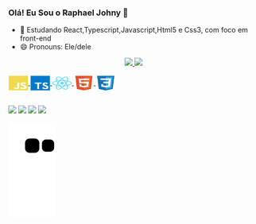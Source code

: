 ### Olá! Eu Sou o Raphael Johny 👋
- 🌱 Estudando React,Typescript,Javascript,Html5 e Css3, com foco em front-end
- 😄 Pronouns: Ele/dele

<div align="center">
  <a href="https://github.com/qualose123">
  <img height="180em" src="https://github-readme-stats.vercel.app/api?username=qualose123&show_icons=true&theme=dracula&include_all_commits=true&count_private=true"/>
  <img height="180em" src="https://github-readme-stats.vercel.app/api/top-langs/?username=qualose123&layout=compact&langs_count=7&theme=dracula"/>
</div>

<div style="display: inline_block"><br>
  <img align="center" alt="Rafa-Js" height="30" width="40" src="https://raw.githubusercontent.com/devicons/devicon/master/icons/javascript/javascript-plain.svg">
  <img align="center" alt="Rafa-Ts" height="30" width="40" src="https://raw.githubusercontent.com/devicons/devicon/master/icons/typescript/typescript-plain.svg">
  <img align="center" alt="Rafa-React" height="30" width="40" src="https://raw.githubusercontent.com/devicons/devicon/master/icons/react/react-original.svg">
  <img align="center" alt="Rafa-HTML" height="30" width="40" src="https://raw.githubusercontent.com/devicons/devicon/master/icons/html5/html5-original.svg">
  <img align="center" alt="Rafa-CSS" height="30" width="40" src="https://raw.githubusercontent.com/devicons/devicon/master/icons/css3/css3-original.svg"
  
  ##
  ##
 
<div> 
  <a href="https://instagram.com/raphaelrat0015" target="_blank"><img src="https://img.shields.io/badge/-Instagram-%23E4405F?style=for-the-badge&logo=instagram&logoColor=white" target="_blank"></a>	
 <a href="https://api.whatsapp.com/send?1=pt_BR&phone=5524993078963" target="_blank"><img src="https://img.shields.io/badge/WhatsApp-25D366?style=for-the-badge&logo=whatsapp&logoColor=white" target="_blank"></a>
  <a href="[https://[https://www.linkedin.com/in/raphael-johny-93a331213?utm_source=share&utm_campaign=share_via&utm_content=profile&utm_medium=android_app](https://br.linkedin.com/in/raphael-johny-93a331213)](https:/https://br.linkedin.com/in/raphael-johny-93a331213/)" target="_blank"><img src="https://img.shields.io/badge/-LinkedIn-%230077B5?style=for-the-badge&logo=linkedin&logoColor=white" target="_blank"></a> 
  <a href="[https://www.facebook.com/raphael.johny.5](https://www.facebook.com/share/18Lu41XCRA/)/" target="_blank"><img src="https://img.shields.io/badge/Facebook-1877F2?style=for-the-badge&logo=facebook&logoColor=white" target="_blank"></a>
  
  ![Snake animation](https://github.com/rafaballerini/rafaballerini/blob/output/github-contribution-grid-snake.svg)
 
</div>
